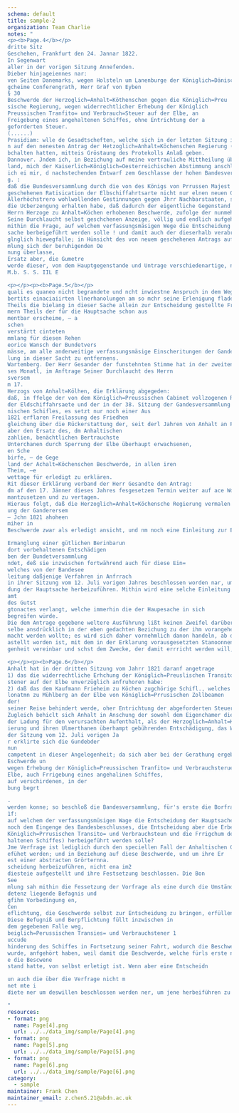 ```yaml
---
schema: default  
title: sample-2
organization: Team Charlie
notes: "
<p><b>Page.4</b></p>
dritte Sitz
Geschehen, Frankfurt den 24. Jannar 1822.
In Segenwart
aller in der vorigen Sitzung Annefenden.
Dieber hinjageiennes nar:
ven Seiten Danemarks, wegen Holsteln um Lanenburge der Königlich=Dänisch
gcheime Conferengrath, Herr Graf von Eyben
§ 30
Beschwerde der Herzoglich=Anhalt=Köthenschen gegen die Königlich=Preu
sische Regierung, wegen widerrechtlicher Erhebung der Königlich
Preussischen Tranfito= und Verbrauch=Steuer auf der Elbe, an
Freigebung eines angehaltenen Schiffes, ohne Entrichtung der a
geforderten Steuer.
(......)
Prasidiam: wlle de Gesadtscheften, welche sich in der letzten Sitzung ihre Absti
n auf den nenesten Antrag der Hetzoglich=Anhalt=Köchenschen Regierung (8 28) vo
bchalten hatten, mitteis Gröstaung des Protekolls Anlaß geben.
Dannover. Jndem ich, in Bezichung auf meine vertrauliche Mittheilung über dies
land, mich der Kaiserlich=Königlich=Oesterreichischen Abstimmung anschliesse, erlaul
ich ei mir, d nachstechenden Entwarf zem Geschlasse der hohen Bandesversammlung vorzu
g. :
daß die Bundesversammlung durch die von des Königs von Prrussen Majest
geschehenen Ratisication der Elbschiffahrtsarte nicht nur elnen neuen Geweis ve
Allerhöchstrero wohlwollenden Gestinnungen gegen Jhrr Nachbarstaaten, sondern an
die Ucberzengung erhalten habe, daß dadurch der eigentliche Gegenstand der von de
Herrn Herzoge zu Anhalt=Köchen erhobenen Beschwerde, zufolge der nunmehr vi
Seine Durchlaucht selbst geschchenen Anzeige, völlig und endlich aufgehoben so
mithin die Frage, auf welchem verfassungsmäsigen Wege die Entscheidung der Haut
sache berbeigeführt werden solle ! und damit auch der dieserhalb verabredene Term
glnglich hiewegfalle; in Hünsicht des von neuem geschehenen Antrags auf Schaden
mlung sich der beruhigenden Oe
nung überlasse,
Ersatz aber, die Gumetre
werde dieser, von dem Hauptgegenstande und Untrage verschiedenartige, noch zu Ze
M.b. S. S. IIL E

<p></p><p><b>Page.5</b></p>
quali es quaneo nicht begrandete und ncht inwiestne Anspruch in dem Wege der
bertits einaciaiirten llnerhanolungen am so mchr seine Erlenigung fladen, als eines
Theils die bielang in dieser Sache allein zur Entscheidung gestellte Frage auf den=
mern Theils der für die Hauptsache schon aus
mentbar erscheime, — a
schen
verstärtt cinteten
mmlang für diesen Rehen
eorice Wansch der Bundetvers
mässe, am alle anderweitige verfassungsmäsige Einscheritungen der Gandetversamm
lung in dieser Sacht zu entfernens.
Wartemberg. Der Herr Gesander der funstehnten Stimme hat in der zweiten Sitzung
ses Monatl, im Anftrage Seiner Durchlaucht des Herrn
sversem
m 17.
Herzogs von Anhalt=Kölhen, die Erklärung abgegeden:
daß, in ffelge der von dem Königlich=Preussischen Cabinet vollzogenen Ratification
der Eldschiffahrsaete und der in der 38. Sitzung der Gandesversammlung u. 18. Dec.
nischen Schifles, es setzt nur noch einer Aus
1821 erflaren Freilassung des Friedhen
gleichung über die Rückerstattung der, seit derl Jahren von Anhalt an Prrassen be=
aber den Ersatz des, dm Anhaltischen
zahlien, benächtlichen Bertrauchste
Unterchanen durch Sperrung der Elbe überhaupt erwachsenen,
en Sche
birfe, — de Gege
land der Achalt=Köchenschen Beschwerde, in allen iren
Theim, —e
wettage für erledigt zu erklären.
Rit dieser Erklärung verband der Herr Gesandte den Antrag:
dm af den 17. Jänner dieses Jahres fesgesetzem Termin weiter auf ace Wochen
mantzusetzen und zu vertagen.
Hieraus folgt, daß die Herzoglich=Anhalt=Köchensche Regierung vermalen de Hampl
ung der Ganderersem
— Jchn 1821 ahoheen
miher in
Beschwerde zwar als erledigt ansicht, und nm noch eine Einleitung zur Entscheidung des

Ermanglung einer gütlichen Berinbarun
dort vorbehaltenen Entschädigen
ben der Bundetversammlung
ndet, deß sie inzwischen fortwährend auch für diese Ein=
welches von der Bandesee
leitung daßjenige Verfahren in Anfrrach
in ihrer Sitzung vom 12. Juli vorigen Jahres beschlossen worden nar, um eine Entschei=
dung der Hauptsache herbeizuführen. Mithin wird eine selche Einleitung zu
amt
des Gutst
gtonactes verlangt, welche immerhin die der Haupesache in sich
begreifen würde.
Die dem Antrage gegebene weltere Ausführung lißt keinen Zweifel darüber, daß der
selbe ansdrücklich in der eben gedachten Bezichung zu der ihm vorangehenden Erfllrung ge
macht werden wollte; es wird sich daher vornehmlich danon handeln, ab der Antrag, wie er
astellt worden ist, mit dem in der Erklarung vorausgesetzten Stanoonnen dieser Angele=
genheit vereinbar und schst dem Zwecke, der damit errricht werden will, angemessen sey.

<p></p><p><b>Page.6</b></p>
Anhalt hat in der dritten Sitzung vom Jahrr 1821 daranf angetrage
1) das die widerrechtliche Erhchung der Königlich=Preuslischen Transito= und Berbeen
stener auf der Elbe unverzüglich anfruhoren habe:
2) daß das dem Kaufmann Frieheim zu Köchen zugchörige Schifl., welches seit ser
lonatmn zu Mühlberg an der Elbe von Königlich=Prrusischen Zollbeamen
der!
seiner Reise behindert werde, oher Entrichtung der abgeforderten Steuer frei gegeben wer
Zugleich behiclt sich Anhalt in Anschung der sowohl dem Eigenchamer dieses Schif
der Ladung für den verursachten Aufenthalt, als der Herzoglich=Anhalt=Köeden
ierung und ihren Ulmerthanen überhampt gebührenden Entschädigung, das Weitere ve
der Sitzung vom 12. Juli vorigen Ja
r erklirte sich die Gundebder
nun
campetent in dieser Angelegenheit; da sich aber bei der Gerathung ergeben hatte, das
Eschwerde un
wegen Erhebung der Königlich=Preussischen Tranfito= und Verbrauchsteruer auf
Elbe, auch Frrigebung eines angehalinen Schiffes,
auf verschirdenen, in der
bung begrt

-
werden konne; so beschloß die Bandesversammlung, für's erste die Borfrage in Gewis
1f:
auf welchem der verfassungsmüsigen Wage die Entscheidung der Hauptsache (das hei
noch dem Eingenge des Bandesbeschlusses, die Entscheidung aber die Erbebung
Königlich=Prrusischen Transito= und Verbrauchsteun und die Frrigchum des an
haltenen Schiffes) herbeigeführt werden solle?
Jme Verfrage ist lediglich durch den speciellen Fall der Anhaltischen Geschwerde
efühet werden; und in Beziehung auf diese Beschwerde, und um ihre Er
est einer abstracten Grörternna.
scheidung herbeizuführen, nicht ena im2
diesteie aufgestellt und ihre Festsetzung beschlossen. Die Bon
See
mlung sah mithin die Fessetzung der Vorfrage als eine durch die Umstände her
detenz liegende Befagnis und
gfihm Vorbedingung en,
Cen
eflichtung, die Geschwerde selbst zur Entscheidung zu bringen, erfüllen zu können.
Diese Befugniß und Berpflichtung füllt inzwischen in
dem gegebenen Falle weg,
beiglich=Perussischen Transies= und Verbrauchstener 1
uccude
hinderung des Schiffes in Fortsetzung seiner Fahrt, wodurch die Beschwerde veran
wurde, anfgehört haben, weil damit die Beschwerde, welche fürls erste nur senen Ge
e die Bescwene
stand hatte, von selbst erletigt ist. Wenn aber eine Entscheidn

un auch die über die Verfrage nicht m
net mte i
diete ner um deswillen beschlossen werden ner, um jene herbeiführen zu

"
resources: 
- format: png 
  name: Page[4].png 
  url: ../../data_img/sample/Page[4].png 
- format: png 
  name: Page[5].png 
  url: ../../data_img/sample/Page[5].png 
- format: png 
  name: Page[6].png 
  url: ../../data_img/sample/Page[6].png 
category: 
  - sample 
maintainer: Frank Chen
maintainer_email: z.chen5.21@abdn.ac.uk
--- 
```

